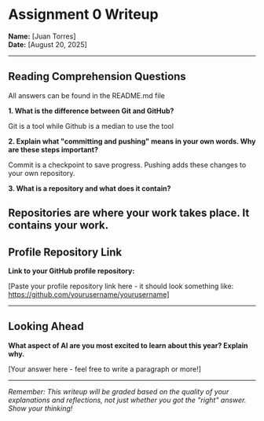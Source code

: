# Assignment 0 Writeup

**Name:** [Juan Torres]  
**Date:** [August 20, 2025]

---

## Reading Comprehension Questions
All answers can be found in the README.md file

**1. What is the difference between Git and GitHub?**

Git is a tool while Github is a median to use the tool

**2. Explain what "committing and pushing" means in your own words. Why are these steps important?**

Commit is a checkpoint to save progress. Pushing adds these changes to your own repository. 

**3. What is a repository and what does it contain?**

Repositories are where your work takes place. It contains your work. 
---

## Profile Repository Link

**Link to your GitHub profile repository:** 

[Paste your profile repository link here - it should look something like: https://github.com/yourusername/yourusername]

---

## Looking Ahead

**What aspect of AI are you most excited to learn about this year? Explain why.**

[Your answer here - feel free to write a paragraph or more!]

---

*Remember: This writeup will be graded based on the quality of your explanations and reflections, not just whether you got the "right" answer. Show your thinking!*
